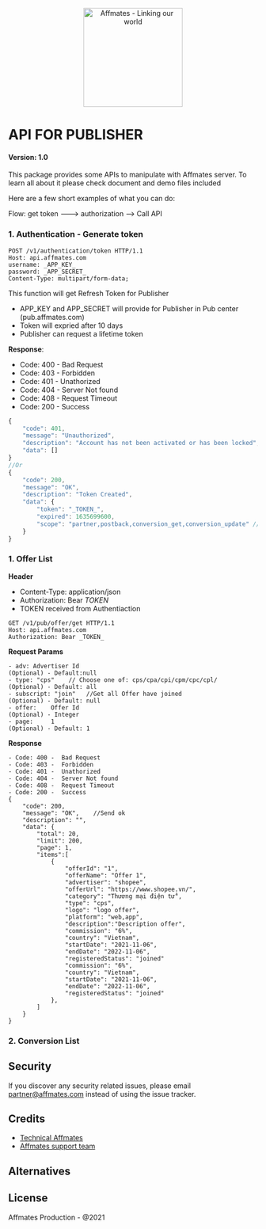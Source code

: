 <p align="center"><img src="https://user-images.githubusercontent.com/92972462/138407033-d1661864-0dab-4880-8546-7bbd436f4a06.png" width="200px" alt="Affmates - Linking our world"></p>

# API FOR PUBLISHER
#### Version: 1.0

This package provides some APIs to manipulate with Affmates server. To learn all about it please check  document and demo files included

Here are a few short examples of what you can do:

Flow: get token ---> authorization --> Call API

### 1. Authentication - Generate token
```
POST /v1/authentication/token HTTP/1.1
Host: api.affmates.com
username: _APP_KEY_
password: _APP_SECRET_
Content-Type: multipart/form-data;
```
This function will get Refresh Token for Publisher
- APP_KEY and APP_SECRET will provide for Publisher in Pub center (pub.affmates.com)
- Token will expried after 10 days
- Publisher can request a lifetime token

<strong>Response</strong>:
- Code: 400 -  Bad Request
- Code: 403 -  Forbidden
- Code: 401 -  Unathorized
- Code: 404 -  Server Not found
- Code: 408 -  Request Timeout
- Code: 200 -  Success
```javascript
{
    "code": 401,
    "message": "Unauthorized",
    "description": "Account has not been activated or has been locked",
    "data": []
}
//Or
{
    "code": 200,
    "message": "OK",
    "description": "Token Created",
    "data": {
        "token": "_TOKEN_",
        "expired": 1635699600,
        "scope": "partner,postback,conversion_get,conversion_update" //List of scopes available
    }
}
```
### 1. Offer List

<strong>Header</strong>
+ Content-Type: application/json
+ Authorization: Bear _TOKEN_
+ TOKEN received from Authentiaction

```
GET /v1/pub/offer/get HTTP/1.1
Host: api.affmates.com
Authorization: Bear _TOKEN_
```
<strong>Request Params</strong>
```
- adv: Advertiser Id                                            (Optional) - Default:null
- type: "cps"    // Choose one of: cps/cpa/cpi/cpm/cpc/cpl/     (Optional) - Default: all
- subscript: "join"   //Get all Offer have joined               (Optional) - Default: null
- offer:    Offer Id                                            (Optional) - Integer
- page:     1                                                   (Optional) - Default: 1
```
<strong>Response</strong>

```
- Code: 400 -  Bad Request
- Code: 403 -  Forbidden
- Code: 401 -  Unathorized
- Code: 404 -  Server Not found
- Code: 408 -  Request Timeout
- Code: 200 -  Success
{
    "code": 200,
    "message": "OK",    //Send ok
    "description": "", 
    "data": {
        "total": 20,
        "limit": 200,
        "page": 1,
        "items":[
            {
                "offerId": "1",
                "offerName": "Offer 1",
                "advertiser": "shopee",
                "offerUrl": "https://www.shopee.vn/",
                "category": "Thương mại điện tử",
                "type": "cps",
                "logo": "logo offer",
                "platform": "web,app",
                "description":"Description offer",
                "commission": "6%",
                "country": "Vietnam",
                "startDate": "2021-11-06",
                "endDate": "2022-11-06",
                "registeredStatus": "joined"
                "commission": "6%",
                "country": "Vietnam",
                "startDate": "2021-11-06",
                "endDate": "2022-11-06",
                "registeredStatus": "joined"
            },
        ]
    }
}
```
### 2. Conversion List

## Security

If you discover any security related issues, please email [partner@affmates.com](mailto:partner@affmates.com) instead of using the issue tracker.

## Credits

- [Technical Affmates](https://github.com/affmates)
- [Affmates support team](https://affmates.com)

## Alternatives



## License

Affmates Production - @2021

